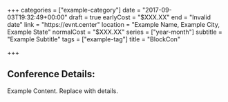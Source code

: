 +++
categories = ["example-category"]
date = "2017-09-03T19:32:49+00:00"
draft = true
earlyCost = "$XXX.XX"
end = "Invalid date"
link = "https://evnt.center"
location = "Example Name, Example City, Example State"
normalCost = "$XXX.XX"
series = ["year-month"]
subtitle = "Example Subtitle"
tags = ["example-tag"]
title = "BlockCon"

+++

## Conference Details: 

Example Content. Replace with details.

